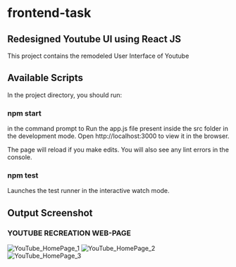 # frontend-task

## Redesigned Youtube UI using React JS

This project contains the remodeled User Interface of Youtube

## Available Scripts

In the project directory, you should run:
### npm start

in the command prompt to Run the app.js file present inside the src folder in the development mode.
Open http://localhost:3000 to view it in the browser.

The page will reload if you make edits.
You will also see any lint errors in the console.
### npm test

Launches the test runner in the interactive watch mode.

## Output Screenshot
### YOUTUBE RECREATION WEB-PAGE
![YouTube_HomePage_1](https://user-images.githubusercontent.com/67378252/112354694-f24c6800-8cf2-11eb-8855-a31d5aad7bc3.JPG)
![YouTube_HomePage_2](https://user-images.githubusercontent.com/67378252/112354719-f7a9b280-8cf2-11eb-9694-e1751a98ecf6.JPG)
![YouTube_HomePage_3](https://user-images.githubusercontent.com/67378252/112354749-ff695700-8cf2-11eb-8720-83890314545c.JPG)
